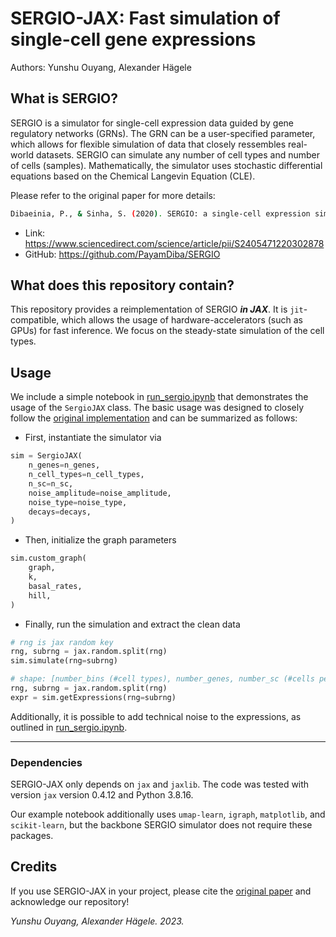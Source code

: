 # SERGIO-JAX: Fast simulation of single-cell gene expressions
Authors: Yunshu Ouyang, Alexander Hägele

## What is SERGIO?
SERGIO is a simulator for single-cell expression data guided by gene regulatory networks (GRNs). The GRN can be a user-specified parameter, which allows for flexible simulation of data that closely ressembles real-world datasets. SERGIO can simulate any number of cell types and number of cells (samples). Mathematically, the simulator uses stochastic differential equations based on the Chemical Langevin Equation (CLE).


Please refer to the original paper for more details:
```bash
Dibaeinia, P., & Sinha, S. (2020). SERGIO: a single-cell expression simulator guided by gene regulatory networks. Cell systems, 11(3), 252-271.
```
* Link: https://www.sciencedirect.com/science/article/pii/S2405471220302878
* GitHub: https://github.com/PayamDiba/SERGIO

## What does this repository contain?
This repository provides a reimplementation of SERGIO ***in JAX***. It is `jit`-compatible, which allows the usage of hardware-accelerators (such as GPUs) for fast inference. We focus on the steady-state simulation of the cell types.

## Usage
We include a simple notebook in [run_sergio.ipynb](run_sergio.ipynb) that demonstrates the usage of the `SergioJAX` class.
The basic usage was designed to closely follow the [original implementation](https://github.com/PayamDiba/SERGIO) and can be summarized as follows:

* First, instantiate the simulator via
```python
sim = SergioJAX(
    n_genes=n_genes,
    n_cell_types=n_cell_types,
    n_sc=n_sc,
    noise_amplitude=noise_amplitude,
    noise_type=noise_type,
    decays=decays,
)
```
* Then, initialize the graph parameters
```python
sim.custom_graph(
    graph,
    k,
    basal_rates,
    hill,
)
```
* Finally, run the simulation and extract the clean data
``` python
# rng is jax random key
rng, subrng = jax.random.split(rng)
sim.simulate(rng=subrng)

# shape: [number_bins (#cell types), number_genes, number_sc (#cells per type)]
rng, subrng = jax.random.split(rng)
expr = sim.getExpressions(rng=subrng)
```

Additionally, it is possible to add technical noise to the expressions, as outlined in [run_sergio.ipynb](run_sergio.ipynb).

---
### Dependencies
SERGIO-JAX only depends on `jax` and `jaxlib`. The code was tested with version `jax` version 0.4.12 and Python 3.8.16. 

Our example notebook additionally uses `umap-learn`, `igraph`, `matplotlib`, and `scikit-learn`, but the backbone SERGIO simulator does not require these packages.


## Credits
If you use SERGIO-JAX in your project, please cite the [original paper](https://www.sciencedirect.com/science/article/pii/S2405471220302878) and acknowledge our repository!

_Yunshu Ouyang, Alexander Hägele. 2023._
